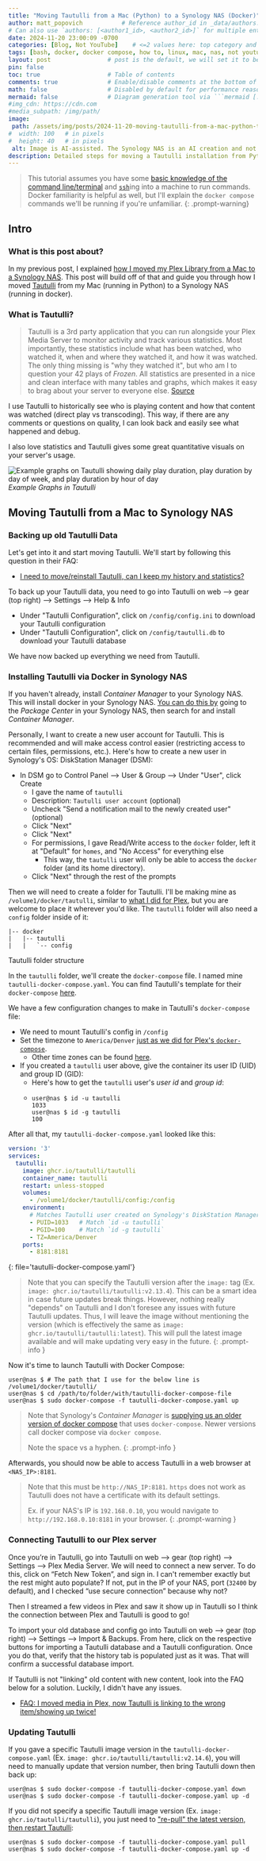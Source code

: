 ```yaml
---
title: "Moving Tautulli from a Mac (Python) to a Synology NAS (Docker)"
author: matt_popovich           # Reference author_id in _data/authors.yml
# Can also use `authors: [<author1_id>, <author2_id>]` for multiple entries
date: 2024-11-20 23:00:09 -0700
categories: [Blog, Not YouTube]    # <=2 values here: top category and sub category
tags: [bash, docker, docker compose, how to, linux, mac, nas, not youtube, synology, tautulli, tech, tutorial]  # TAG names should always be lowercase
layout: post                # post is the default, we will set it to be explicit
pin: false
toc: true                   # Table of contents
comments: true              # Enable/disable comments at the bottom of the post
math: false                 # Disabled by default for performance reasons
mermaid: false              # Diagram generation tool via ```mermaid [...]```
#img_cdn: https://cdn.com
#media_subpath: /img/path/
image:
 path: /assets/img/posts/2024-11-20-moving-tautulli-from-a-mac-python-to-a-synology-nas-docker/macbook-tautulli-to-synology-nas.jpg
#  width: 100   # in pixels
#  height: 40   # in pixels
 alt: Image is AI-assisted. The Synology NAS is an AI creation and not a real model for sale.
description: Detailed steps for moving a Tautulli installation from Python on a Mac to docker in a Synology NAS
---
```


> This tutorial assumes you have some [basic knowledge of the command line/terminal](/posts/introduction-to-the-command-line-shell-terminal-etc/) and [`ssh`](https://www.digitalocean.com/community/tutorials/how-to-use-ssh-to-connect-to-a-remote-server)ing into a machine to run commands. Docker familiarity is helpful as well, but I'll explain the `docker compose` commands we'll be running if you're unfamiliar.
{: .prompt-warning}

## Intro

### What is this post about?
In my previous post, I explained [how I moved my Plex Library from a Mac to a Synology NAS](/posts/moving-my-plex-library-from-a-mac-to-a-synology-nas/). This post will build off of that and guide you through how I moved [Tautulli](https://tautulli.com) from my Mac (running in Python) to a Synology NAS (running in docker).

### What is Tautulli?
> Tautulli is a 3rd party application that you can run alongside your Plex Media Server to monitor activity and track various statistics. Most importantly, these statistics include what has been watched, who watched it, when and where they watched it, and how it was watched. The only thing missing is "why they watched it", but who am I to question your 42 plays of *Frozen*. All statistics are presented in a nice and clean interface with many tables and graphs, which makes it easy to brag about your server to everyone else.
> [Source](https://tautulli.com)

I use Tautulli to historically see who is playing content and how that content was watched (direct play vs transcoding). This way, if there are any comments or questions on quality, I can look back and easily see what happened and debug.

I also love statistics and Tautulli gives some great quantitative visuals on your server's usage.

![Example graphs on Tautulli showing daily play duration, play duration by day of week, and play duration by hour of day](https://tautulli.com/images/screenshots/graphs.png)
*Example Graphs in Tautulli*

## Moving Tautulli from a Mac to Synology NAS

### Backing up old Tautulli Data
Let's get into it and start moving Tautulli. We'll start by following this question in their FAQ:
* [I need to move/reinstall Tautulli, can I keep my history and statistics?](https://github.com/Tautulli/Tautulli/wiki/Frequently-Asked-Questions#q-i-need-to-movereinstall-tautulli-can-i-keep-my-history-and-statistics)

To back up your Tautulli data, you need to go into Tautulli on web --> gear (top right) --> Settings --> Help & Info
  * Under "Tautulli Configuration", click on `/config/config.ini` to download your Tautulli configuration
  * Under "Tautulli Configuration", click on `/config/tautulli.db` to download your Tautulli database

We have now backed up everything we need from Tautulli.

### Installing Tautulli via Docker in Synology NAS
If you haven't already, install *Container Manager* to your Synology NAS. This will install docker in your Synology NAS. [You can do this by](https://kb.synology.com/en-nz/DSM/tutorial/How_to_install_applications_with_Package_Center) going to the *Package Center* in your Synology NAS, then search for and install *Container Manager*.

Personally, I want to create a new user account for Tautulli. This is recommended and will make access control easier (restricting access to certain files, permissions, etc.). Here's how to create a new user in Synology's OS: DiskStation Manager (DSM):
  * In DSM go to Control Panel --> User & Group --> Under "User", click Create
    * I gave the name of `tautulli`
    * Description: `Tautulli user account` (optional)
    * Uncheck "Send a notification mail to the newly created user" (optional)
    * Click "Next"
    * Click "Next"
    * For permissions, I gave Read/Write access to the `docker` folder, left it at "Default" for `homes`, and "No Access" for everything else
      * This way, the `tautulli` user will only be able to access the `docker` folder (and its home directory).
    * Click "Next" through the rest of the prompts

Then we will need to create a folder for Tautulli. I'll be making mine as `/volume1/docker/tautulli`, similar to [what I did for Plex](/posts/moving-my-plex-library-from-a-mac-to-a-synology-nas/#installing-plex-via-docker-compose), but you are welcome to place it wherever you'd like. The `tautulli` folder will also need a `config` folder inside of it:

```console
|-- docker
|   |-- tautulli
|   |   `-- config
```
<my-caption>Tautulli folder structure</my-caption>

In the `tautulli` folder, we'll create the `docker-compose` file. I named mine `tautulli-docker-compose.yaml`. You can find Tautulli's template for their `docker-compose` [here](https://github.com/Tautulli/Tautulli/wiki/Installation#using-docker-compose).

We have a few configuration changes to make in Tautulli's `docker-compose` file:
* We need to mount Tautulli's config in `/config`
* Set the timezone to `America/Denver` [just as we did for Plex's `docker-compose`](/posts/moving-my-plex-library-from-a-mac-to-a-synology-nas/#installing-plex-via-docker-compose).
  * Other time zones can be found [here](https://en.wikipedia.org/wiki/List_of_tz_database_time_zones).
* If you created a `tautulli` user above, give the container its user ID (UID) and group ID (GID):
  * Here's how to get the `tautulli` user's *user id* and *group id*:
  * ```console
    user@nas $ id -u tautulli
    1033
    user@nas $ id -g tautulli
    100
    ```

After all that, my `tautulli-docker-compose.yaml` looked like this:
```yaml
version: '3'
services:
  tautulli:
    image: ghcr.io/tautulli/tautulli
    container_name: tautulli
    restart: unless-stopped
    volumes:
      - /volume1/docker/tautulli/config:/config
    environment:
      # Matches Tautulli user created on Synology's DiskStation Manager
      - PUID=1033   # Match `id -u tautulli`
      - PGID=100    # Match `id -g tautulli`
      - TZ=America/Denver
    ports:
      - 8181:8181
```
{: file='tautulli-docker-compose.yaml'}

> Note that you can specify the Tautulli version after the `image:` tag (Ex. `image: ghcr.io/tautulli/tautulli:v2.13.4`). This can be a smart idea in case future updates break things. However, nothing really "depends" on Tautulli and I don't foresee any issues with future Tautulli updates. Thus, I will leave the image without mentioning the version (which is effectively the same as `image: ghcr.io/tautulli/tautulli:latest`). This will pull the latest image available and will make updating very easy in the future.
{: .prompt-info }

Now it's time to launch Tautulli with Docker Compose:

```console
user@nas $ # The path that I use for the below line is /volume1/docker/tautulli/
user@nas $ cd /path/to/folder/with/tautulli-docker-compose-file
user@nas $ sudo docker-compose -f tautulli-docker-compose.yaml up
```

> Note that Synology's *Container Manager* is [supplying us an older version of docker compose](https://www.reddit.com/r/synology/comments/1ei9c1x/outdated_docker_composer/) that uses `docker-compose`. Newer versions call docker compose via `docker compose`.
>
> Note the space vs a hyphen.
{: .prompt-info }

Afterwards, you should now be able to access Tautulli in a web browser at `<NAS_IP>:8181`.

> Note that this must be `http://NAS_IP:8181`. `https` does not work as Tautulli does not have a certificate with its default settings.
>
> Ex. if your NAS's IP is `192.168.0.10`, you would navigate to `http://192.168.0.10:8181` in your browser.
{: .prompt-warning }

### Connecting Tautulli to our Plex server
Once you’re in Tautulli, go into Tautulli on web --> gear (top right) --> Settings --> Plex Media Server. We will need to connect a new server. To do this, click on “Fetch New Token”, and sign in. I can't remember exactly but the rest might auto populate? If not, put in the IP of your NAS, port (`32400` by default), and I checked “use secure connection” because why not?

Then I streamed a few videos in Plex and saw it show up in Tautulli so I think the connection between Plex and Tautulli is good to go!

To import your old database and config go into Tautulli on web --> gear (top right) --> Settings --> Import & Backups. From here, click on the respective buttons for importing a Tautulli database and a Tautulli configuration. Once you do that, verify that the history tab is populated just as it was. That will confirm a successful database import.

If Tautulli is not "linking" old content with new content, look into the FAQ below for a solution. Luckily, I didn't have any issues.
* [FAQ: I moved media in Plex, now Tautulli is linking to the wrong item/showing up twice!](https://github.com/Tautulli/Tautulli/wiki/Frequently-Asked-Questions#q-i-moved-media-in-plex-now-tautulli-is-linking-to-the-wrong-itemshowing-up-twice)

### Updating Tautulli
If you gave a specific Tautulli image version in the `tautulli-docker-compose.yaml` (Ex. `image: ghcr.io/tautulli/tautulli:v2.14.6`), you will need to manually update that version number, then bring Tautulli down then back up:
```console
user@nas $ sudo docker-compose -f tautulli-docker-compose.yaml down
user@nas $ sudo docker-compose -f tautulli-docker-compose.yaml up -d
```

If you did not specify a specific Tautulli image version (Ex. `image: ghcr.io/tautulli/tautulli`), you just need to ["re-pull" the latest version, then restart Tautulli](https://github.com/Tautulli/Tautulli/wiki/Installation#using-docker-compose):
```console
user@nas $ sudo docker-compose -f tautulli-docker-compose.yaml pull
user@nas $ sudo docker-compose -f tautulli-docker-compose.yaml up -d
```
